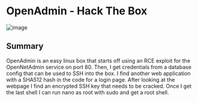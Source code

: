 # OpenAdmin - Hack The Box

![image]({{0xtaylur.github.io}}/assets/openadmin/card.png)

## Summary
OpenAdmin is an easy linux box that starts off using an RCE exploit for the OpenNetAdmin service on port 80. Then, I get credentials from a database config that can be used to SSH into the box. I find another web application with a SHA512 hash in the code for a login page. After looking at the webpage I find an encrypted SSH key that needs to be cracked. Once I get the last shell I can run nano as root with sudo and get a root shell.